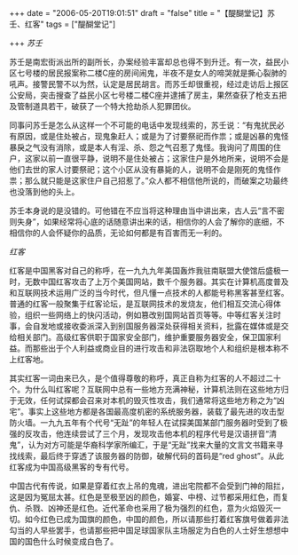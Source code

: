 +++
date = "2006-05-20T19:01:51"
draft = "false"
title = "【醍醐堂记】苏壬、红客"
tags = ["醍醐堂记"]

+++
*苏壬*

苏壬是南宏街派出所的副所长，办案经验丰富却总也得不到升迁。有一次，益民小区七号楼的居民报案称二楼C座的房间闹鬼，半夜不是女人的啼哭就是撕心裂肺的吼声。接警民警不以为然，认定是居民胡言。而苏壬却很重视，经过走访后上报区公安局，突击搜查了益民小区七号楼二楼C座并逮捕了房主，果然查获了枪支五把及管制道具若干，破获了一个特大抢劫杀人犯罪团伙。

同事问苏壬是怎么从这样一个不可能的电话中发现线索的，苏壬说：“有鬼扰民必有原因，或是住处被占，现鬼象赶人；或是为了讨要祭祀而作祟；或是凶暴的鬼怪暴戾之气没有消除，或是本人有淫、杀、怨之气召惹了鬼怪。我询问了周围的住户，这家以前一直很平静，说明不是住处被占；这家住户是外地所来，说明不会是他们去世的家人讨要祭祀；这个小区从没有暴毙的人，说明不会是刚死的鬼怪作祟；那么就只能是这家住户自己招惹了。”众人都不相信他所说的，而破案之功最终也没落到他的头上。
 

苏壬本身说的是没错的。可他错在不应当将这种理由当中讲出来，古人云“言不密则失身”，如果经常将心底的话随意讲出来的话，相信你的人会了解你的底细，不相信你的人会怀疑你的品质，无论如何都是有百害而无一利的。


*红客*

红客是中国黑客对自己的称呼，在一九九九年美国轰炸我驻南联盟大使馆后盛极一时，无数中国红客攻击了上万个美国网站，数千个服务器。其实在计算机高度普及和互联网技术运用广泛的当今时代，但凡懂一点技术的人都能号称黑客甚至红客。普通的红客一般聚集于红客论坛，是互联网技术的发烧友，他们相互交流心得体验，组织一些网络上的快闪活动，例如篡改别国网站首页等等。中等红客关注时事，会自发地或接收委派深入到别国服务器深处获得相关资料，批露在媒体或是交给相关部门。高级红客供职于国家安全部门，维护重要服务器安全，保卫国家利益。而那些出于个人利益或商业目的进行攻击和非法窃取地个人和组织是根本称不上红客地。
 
其实红客一词由来已久，是个值得尊敬的称呼，真正自称为红客的人不超过二十个。为什么叫红客呢？互联网中总有一些地方充满神秘，计算机法则在这些地方归于无效，任何试探都会召来对本机的毁灭性攻击，我们通常将这些地方称之为“凶宅”。事实上这些地方都是各国最高度机密的系统服务器，装载了最先进的攻击型防火墙。一九九五年有个代号“无趾”的年轻人在试探美国某部门服务器时受到了极强的反攻击，他连续尝试了三个月，发现攻击他本机的程序代号是汉语拼音“清鬼”，认为对方可能是华裔科学家所编汇，于是“无趾”找来大量的文言文书籍来寻找线索，最后终于穿透了该服务器的防御，破解代码的首码是“red ghost”。从此红客成为中国高级黑客的专有代号。
 
中国古代有传说，如果是穿着红衣上吊的鬼魂，进出宅院都不会受到门神的阻拦，这是因为冤屈太甚。红色是至极至凶的颜色，婚宴、中榜、过节都采用红色，而复仇、杀戮、凶神还是红色。近代革命也采用了极为强烈的红色，意为火焰毁灭一切。如今红色已成为国旗的颜色，中国的颜色，所以请那些打着红客旗号做着非法勾当的人早些罢手，也请那些把中国足球国家队主场服定为白色的人士好生想想中国的国色什么时候变成白色了。
